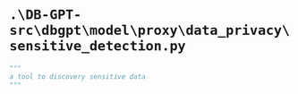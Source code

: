 # `.\DB-GPT-src\dbgpt\model\proxy\data_privacy\sensitive_detection.py`

```py
"""
a tool to discovery sensitive data
"""
```